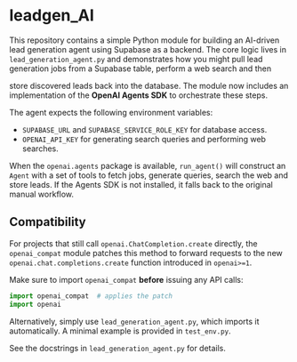 # leadgen_AI

This repository contains a simple Python module for building an AI-driven
lead generation agent using Supabase as a backend. The core logic lives in
`lead_generation_agent.py` and demonstrates how you might pull lead generation
jobs from a Supabase table, perform a web search and then

store discovered leads back into the database. The module now includes an
implementation of the **OpenAI Agents SDK** to orchestrate these steps.

The agent expects the following environment variables:

- `SUPABASE_URL` and `SUPABASE_SERVICE_ROLE_KEY` for database access.
- `OPENAI_API_KEY` for generating search queries and performing web searches.

When the `openai.agents` package is available, `run_agent()` will construct
an `Agent` with a set of tools to fetch jobs, generate queries, search the web
and store leads. If the Agents SDK is not installed, it falls back to the
original manual workflow.

## Compatibility

For projects that still call `openai.ChatCompletion.create` directly, the
`openai_compat` module patches this method to forward requests to the new
`openai.chat.completions.create` function introduced in `openai>=1`.

Make sure to import ``openai_compat`` **before** issuing any API calls:

```python
import openai_compat  # applies the patch
import openai
```

Alternatively, simply use `lead_generation_agent.py`, which imports it
automatically. A minimal example is provided in `test_env.py`.

See the docstrings in `lead_generation_agent.py` for details.
